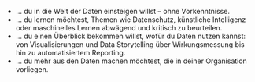 + … du in die Welt der Daten einsteigen willst – ohne Vorkenntnisse.
+ … du lernen möchtest, Themen wie Datenschutz, künstliche Intelligenz oder maschinelles
  Lernen abwägend und kritisch zu beurteilen.
+ … du einen Überblick bekommen willst, wofür du Daten nutzen kannst: von Visualisierungen
  und Data Storytelling über Wirkungsmessung bis hin zu automatisiertem Reporting.
+ … du mehr aus den Daten machen möchtest, die in deiner Organisation vorliegen.
